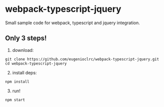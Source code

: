 # webpack-typescript-jquery
Small sample code for webpack, typescript and jquery integration.


## Only 3 steps!


1) download:
```
git clone https://github.com/eugenioclrc/webpack-typescript-jquery.git
cd webpack-typescript-jquery
```

2) install deps:
```
npm install
```

3) run!
```
npm start
```
